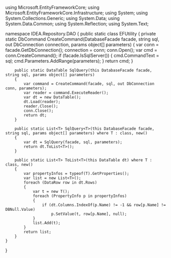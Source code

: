 using Microsoft.EntityFrameworkCore;
using Microsoft.EntityFrameworkCore.Infrastructure;
using System;
using System.Collections.Generic;
using System.Data;
using System.Data.Common;
using System.Reflection;
using System.Text;

namespace IDEA.Repository.DAO
{
    public static class EFUtility
    {
        private static DbCommand CreateCommand(DatabaseFacade facade, string sql, out DbConnection connection, params object[] parameters)
        {
            var conn = facade.GetDbConnection();
            connection = conn;
            conn.Open();
            var cmd = conn.CreateCommand();
            if (facade.IsSqlServer())
            {
                cmd.CommandText = sql;
                cmd.Parameters.AddRange(parameters);
            }
            return cmd;
        }

        public static DataTable SqlQuery(this DatabaseFacade facade, string sql, params object[] parameters)
        {
            var command = CreateCommand(facade, sql, out DbConnection conn, parameters);
            var reader = command.ExecuteReader();
            var dt = new DataTable();
            dt.Load(reader);
            reader.Close();
            conn.Close();
            return dt;
        }

        public static List<T> SqlQuery<T>(this DatabaseFacade facade, string sql, params object[] parameters) where T : class, new()
        {
            var dt = SqlQuery(facade, sql, parameters);
            return dt.ToList<T>();
        }

        public static List<T> ToList<T>(this DataTable dt) where T : class, new()
        {
            var propertyInfos = typeof(T).GetProperties();
            var list = new List<T>();
            foreach (DataRow row in dt.Rows)
            {
                var t = new T();
                foreach (PropertyInfo p in propertyInfos)
                {
                    if (dt.Columns.IndexOf(p.Name) != -1 && row[p.Name] != DBNull.Value)
                        p.SetValue(t, row[p.Name], null);
                }
                list.Add(t);
            }
            return list;
        }
    }
}
